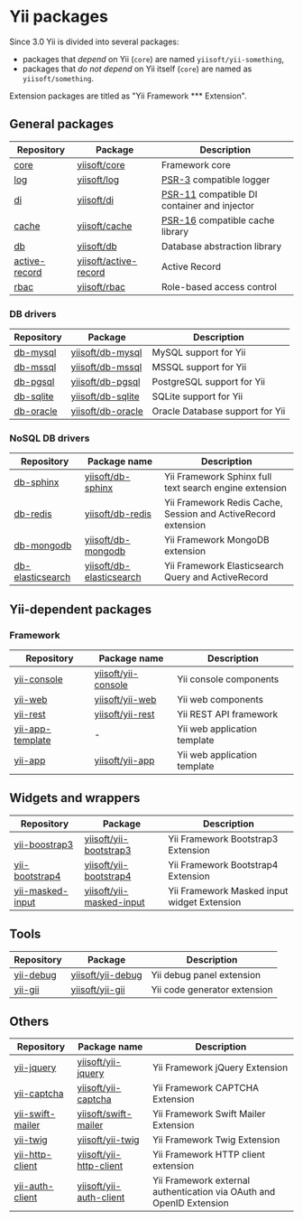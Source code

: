 # Yii packages

Since 3.0 Yii is divided into several packages:

- packages that *depend* on Yii (`core`) are named `yiisoft/yii-something`,
- packages that *do not depend* on Yii itself (`core`) are named as `yiisoft/something`.

Extension packages are titled as "Yii Framework *** Extension".

## General packages

| Repository        | Package                   | Description                                      |
|-------------------|---------------------------|--------------------------------------------------|
| [core]            | [yiisoft/core]            | Framework core |
| [log]             | [yiisoft/log]             | [PSR-3] compatible logger |
| [di]              | [yiisoft/di]              | [PSR-11] compatible DI container and injector |
| [cache]           | [yiisoft/cache]           | [PSR-16] compatible cache library |
| [db]              | [yiisoft/db]              | Database abstraction library |
| [active-record]   | [yiisoft/active-record]   | Active Record
| [rbac]            | [yiisoft/rbac]            | Role-based access control |

[PSR-3]:                    https://www.php-fig.org/psr/psr-3
[PSR-11]:                   https://www.php-fig.org/psr/psr-11
[PSR-16]:                   https://www.php-fig.org/psr/psr-16

[core]:                     https://github.com/yiisoft/core
[log]:                      https://github.com/yiisoft/log
[di]:                       https://github.com/yiisoft/di
[cache]:                    https://github.com/yiisoft/cache
[db]:                       https://github.com/yiisoft/db
[rbac]:                     https://github.com/yiisoft/rbac
[active-record]:            https://github.com/yiisoft/active-record

[yiisoft/core]:             https://packagist.org/packages/yiisoft/core
[yiisoft/log]:              https://packagist.org/packages/yiisoft/log
[yiisoft/di]:               https://packagist.org/packages/yiisoft/di
[yiisoft/cache]:            https://packagist.org/packages/yiisoft/cache
[yiisoft/db]:               https://packagist.org/packages/yiisoft/db
[yiisoft/rbac]:             https://packagist.org/packages/yiisoft/rbac
[yiisoft/active-record]:    https://packagist.org/packages/yiisoft/active-record

### DB drivers

| Repository    | Package               | Description  |
|---------------|-----------------------|--------------------------------|
| [db-mysql]    | [yiisoft/db-mysql]    | MySQL support for Yii |
| [db-mssql]    | [yiisoft/db-mssql]    | MSSQL support for Yii |
| [db-pgsql]    | [yiisoft/db-pgsql]    | PostgreSQL support for Yii |
| [db-sqlite]   | [yiisoft/db-sqlite]   | SQLite support for Yii |
| [db-oracle]   | [yiisoft/db-oracle]   | Oracle Database support for Yii |

[db-oracle]:                https://github.com/yiisoft/db-oracle
[db-mssql]:                 https://github.com/yiisoft/db-mssql
[db-mysql]:                 https://github.com/yiisoft/db-mysql
[db-pgsql]:                 https://github.com/yiisoft/db-pgsql
[db-sqlite]:                https://github.com/yiisoft/db-sqlite

[yiisoft/db-oracle]:        https://packagist.org/packages/yiisoft/db-oracle
[yiisoft/db-mssql]:         https://packagist.org/packages/yiisoft/db-mssql
[yiisoft/db-mysql]:         https://packagist.org/packages/yiisoft/db-mysql
[yiisoft/db-pgsql]:         https://packagist.org/packages/yiisoft/db-pgsql
[yiisoft/db-sqlite]:        https://packagist.org/packages/yiisoft/db-sqlite

### NoSQL DB drivers

| Repository  | Package name  | Description  |
|---|---|---|
| [db-sphinx](https://github.com/yiisoft/db-sphinx)  | [yiisoft/db-sphinx](https://packagist.org/packages/yiisoft/db-sphinx)  | Yii Framework Sphinx full text search engine extension  |
| [db-redis](https://github.com/yiisoft/db-redis)  | [yiisoft/db-redis](https://packagist.org/packages/yiisoft/db-redis) | Yii Framework Redis Cache, Session and ActiveRecord extension |
| [db-mongodb](https://github.com/yiisoft/db-mongodb) | [yiisoft/db-mongodb](https://packagist.org/packages/yiisoft/db-mongodb)  | Yii Framework MongoDB extension |
| [db-elasticsearch](https://github.com/yiisoft/db-elasticsearch) | [yiisoft/db-elasticsearch](https://packagist.org/packages/yiisoft/db-elasticsearch) | Yii Framework Elasticsearch Query and ActiveRecord |

## Yii-dependent packages

### Framework

| Repository  | Package name  | Description  |
|---|---|---|
| [yii-console](https://github.com/yiisoft/yii-console) | [yiisoft/yii-console](https://packagist.org/packages/yiisoft/console) | Yii console components |
| [yii-web](https://github.com/yiisoft/yii-web) | [yiisoft/yii-web](https://packagist.org/packages/yiisoft/yii-web) | Yii web components | 
| [yii-rest](https://github.com/yiisoft/yii-rest) | [yiisoft/yii-rest](https://packagist.org/packages/yiisoft/yii-rest) | Yii REST API framework |
| [yii-app-template](https://github.com/yiisoft/yii-app-template) | - | Yii web application template |
| [yii-app](https://github.com/yiisoft/yii-app) | [yiisoft/yii-app](https://packagist.org/packages/yiisoft/yii-app)  | Yii web application template |


## Widgets and wrappers

| Repository  | Package  | Description  |
|---|---|---|
| [yii-boostrap3](https://github.com/yiisoft/yii-bootstrap3) | [yiisoft/yii-bootstrap3](https://packagist.org/packages/yiisoft/yii-bootstrap3) | Yii Framework Bootstrap3 Extension |
| [yii-bootstrap4](https://github.com/yiisoft/yii-bootstrap4) | [yiisoft/yii-bootstrap4](https://packagist.org/packages/yiisoft/yii-bootstrap4)  | Yii Framework Bootstrap4 Extension |
| [yii-masked-input](https://github.com/yiisoft/yii-masked-input) | [yiisoft/yii-masked-input](https://packagist.org/packages/yiisoft/yii-masked-input) | Yii Framework Masked input widget Extension |

## Tools

| Repository  | Package  | Description  |
|---|---|---|
| [yii-debug](https://github.com/yiisoft/yii-debug) | [yiisoft/yii-debug](https://packagist.org/packages/yiisoft/yii-debug) | Yii debug panel extension    |
| [yii-gii](https://github.com/yiisoft/yii-gii)     | [yiisoft/yii-gii](https://packagist.org/packages/yiisoft/yii-gii) | Yii code generator extension |

## Others

| Repository  | Package name  | Description  |
|---|---|---|
| [yii-jquery](https://github.com/yiisoft/yii-jquery)  | [yiisoft/yii-jquery](https://packagist.org/packages/yiisoft/yii-jquery)  | Yii Framework jQuery Extension |
| [yii-captcha](https://github.com/yiisoft/yii-captcha)  | [yiisoft/yii-captcha](https://packagist.org/packages/yiisoft/yii-captcha) |   Yii Framework CAPTCHA Extension | 
| [yii-swift-mailer](https://github.com/yiisoft/yii-swift-mailer)  | [yiisoft/swift-mailer](https://packagist.org/packages/yiisoft/yii-swift-mailer)  | Yii Framework Swift Mailer Extension |
| [yii-twig](https://github.com/yiisoft/yii-twig) | [yiisoft/yii-twig](https://packagist.org/packages/yiisoft/yii-twig) | Yii Framework Twig Extension |
| [yii-http-client](https://github.com/yiisoft/yii-http-client) | [yiisoft/yii-http-client](https://packagist.org/packages/yiisoft/yii-http-client) | Yii Framework HTTP client extension |
| [yii-auth-client](https://github.com/yiisoft/yii-auth-client) | [yiisoft/yii-auth-client](https://packagist.org/packages/yiisoft/yii-auth-client) | Yii Framework external authentication via OAuth and OpenID Extension |
